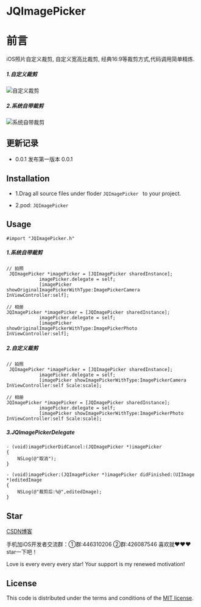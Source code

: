 # JQImagePicker
前言
===
iOS照片自定义裁剪, 自定义宽高比裁剪, 经典16:9等裁剪方式,代码调用简单精炼.
##### 1.自定义裁剪

![自定义裁剪](https://github.com/xiaohange/JQImagePicker/blob/master/%E6%95%88%E6%9E%9C%E5%9B%BE1.gif?raw=true)

##### 2.系统自带裁剪
![系统自带裁剪](https://github.com/xiaohange/JQImagePicker/blob/master/%E6%95%88%E6%9E%9C%E5%9B%BE2.gif?raw=true)

## 更新记录

- 0.0.1 
发布第一版本 0.0.1

## Installation

 - 1.Drag all source files under floder `JQImagePicker ` to your project.
 
 - 2.pod: `JQImagePicker `

## Usage

```
#import "JQImagePicker.h"
```
##### 1.系统自带裁剪

```
// 拍照
 JQImagePicker *imagePicker = [JQImagePicker sharedInstance];
            imagePicker.delegate = self;
            [imagePicker showOriginalImagePickerWithType:ImagePickerCamera InViewController:self];
```

```
// 相册
JQImagePicker *imagePicker = [JQImagePicker sharedInstance];
            imagePicker.delegate = self;
            [imagePicker showOriginalImagePickerWithType:ImagePickerPhoto InViewController:self];
```
##### 2.自定义裁剪
```
// 拍照
 JQImagePicker *imagePicker = [JQImagePicker sharedInstance];
            imagePicker.delegate = self;
            [imagePicker showImagePickerWithType:ImagePickerCamera InViewController:self Scale:scale];
```
```
// 相册
JQImagePicker *imagePicker = [JQImagePicker sharedInstance];
            imagePicker.delegate = self;
            [imagePicker showImagePickerWithType:ImagePickerPhoto InViewController:self Scale:scale];
```

##### 3.JQImagePickerDelegate
```
- (void)imagePickerDidCancel:(JQImagePicker *)imagePicker
{
    NSLog(@"取消");
}

- (void)imagePicker:(JQImagePicker *)imagePicker didFinished:(UIImage *)editedImage
{
    NSLog(@"裁剪后:%@",editedImage);
}
```
## Star

[CSDN博客](http://blog.csdn.net/qq_31810357)    

手机加iOS开发者交流群：①群:446310206 ②群:426087546 喜欢就❤️❤️❤️star一下吧！ 

Love is every every every star! Your support is my renewed motivation!

## License

This code is distributed under the terms and conditions of the [MIT license](LICENSE).